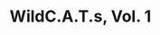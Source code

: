 ---
title: "WildC.A.T.s, Vol. 1"
issue: 13A
issue_nr: 13
full_title: HellC.A.T.S.
subtitle: ""
story_arc: ""
crossover: ""
variant: A
publisher: Image Comics
creators: 
  - Chris Claremont
  - Jim Lee
  - Scott Williams
release_date: Sep 1994
release_year: 1994
genre:
  - Action
  - Adventure
  - Super-Heroes
format: Comic
pages: 32
signed_by: ""
price: 2.5
---